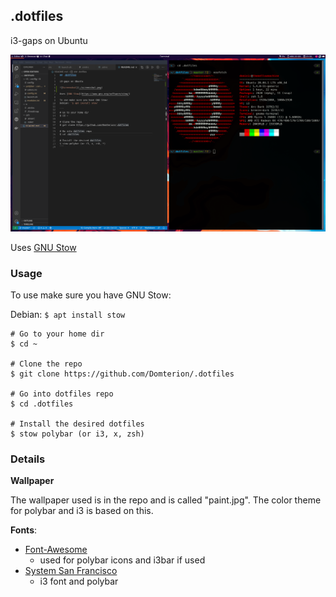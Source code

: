 ## **.dotfiles**

i3-gaps on Ubuntu

![desktop](./screenshot.png)

Uses [GNU Stow](https://www.gnu.org/software/stow/)

### **Usage**

To use make sure you have GNU Stow:

Debian: `$ apt install stow`

```
# Go to your home dir
$ cd ~

# Clone the repo
$ git clone https://github.com/Domterion/.dotfiles

# Go into dotfiles repo
$ cd .dotfiles

# Install the desired dotfiles
$ stow polybar (or i3, x, zsh)
```

### **Details**

**Wallpaper**

The wallpaper used is in the repo and is called "paint.jpg". The color theme for polybar and i3 is based on this. 

**Fonts**:
* [Font-Awesome](https://github.com/FortAwesome/Font-Awesome) 
    * used for polybar icons and i3bar if used
* [System San Francisco](https://github.com/supermarin/YosemiteSanFranciscoFont)
    * i3 font and polybar
